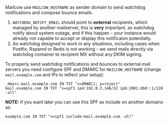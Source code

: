 Mailcow use `MAILCOW_HOSTNAME` as sender domain to send watchdog notifications and compose bounce emails.

1. `WATCHDOG_NOTIFY_EMAIL` should point to **external** recipients, which managed by another mailserver, this is **very** important, as watchdog notify about system outage, and if this happen - your instance would already not capable to accept or display this notificaion potentially.
2. As watchdog designed to work in any situations, including cases when Postfix, Rspamd or Redis is not working - we send mails directly via watchdog container to recipient MX without any DKIM signing.

To properly send watchdog notifications and bounces to external mail servers you need configure SPF and DMARC for `MAILCOW_HOSTNAME` (change `mail.example.com` and IPs to reflect your setup):

```
_dmarc.mail.example.com IN TXT "v=DMARC1; p=reject"
mail.example.com IN TXT "v=spf1 ip4:192.0.2.146/32 ip6:2001:db8::1/128 -all"
```

**NOTE:** if you want later you can use this SPF as include on another domains as:
```
example.com IN TXT "v=spf1 include:mail.example.com -all"
```
